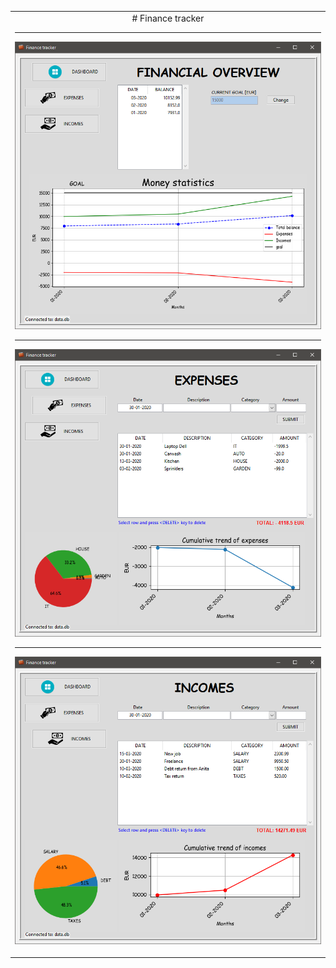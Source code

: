 <table align="center"><tr><td align="center" width="9999">
# Finance tracker

***

![GitHub Logo](screenshots/screenshot_FO.png)

***
![GitHub Logo](screenshots/screenshot_E.png)

***
![GitHub Logo](screenshots/screenshot_I.png)
